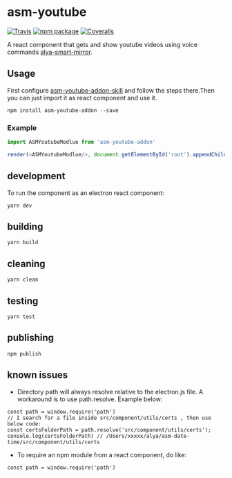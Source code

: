 # asm-youtube

[![Travis][build-badge]][build]
[![npm package][npm-badge]][npm]
[![Coveralls][coveralls-badge]][coveralls]

A react component that gets and show youtube videos using voice commands [alya-smart-mirror](https://github.com/alronz/alya-smart-mirror).

[build-badge]: https://img.shields.io/travis/user/repo/master.png?style=flat-square
[build]: https://travis-ci.org/user/repo

[npm-badge]: https://img.shields.io/npm/v/npm-package.png?style=flat-square
[npm]: https://www.npmjs.org/package/npm-package

[coveralls-badge]: https://img.shields.io/coveralls/user/repo/master.png?style=flat-square
[coveralls]: https://coveralls.io/github/user/repo

## Usage 
First configure [asm-youtube-addon-skill](https://github.com/alya-mirror/asm-youtube-addon-skill) and follow the steps there.Then you can just import it as react component and use it.
```
npm install asm-youtube-addon --save
```
### Example
```js
import ASMYoutubeModlue from 'asm-youtube-addon'

render(<ASMYoutubeModlue/>, document.getElementById('root').appendChild(document.createElement("div")));
```
## development
To run the component as an electron react component:

```
yarn dev
```


## building


```
yarn build
```

## cleaning


```
yarn clean
```


## testing


```
yarn test
```

## publishing


```
npm publish
```


## known issues
- Directory path will always resolve relative to the electron.js file. A workaround is to use path.resolve. Example below:

```
const path = window.require('path')
// I search for a file inside src/component/utils/certs , then use below code:
const certsFolderPath = path.resolve('src/component/utils/certs');
console.log(certsFolderPath) // /Users/xxxxx/alya/asm-date-time/src/component/utils/certs
```

- To require an npm module from a react component, do like:

```
const path = window.require('path')
```
 
